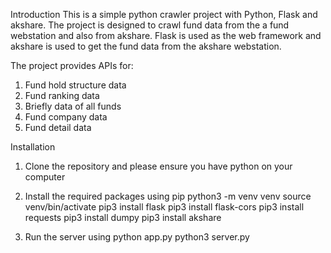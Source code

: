 Introduction
This is a simple python crawler project with Python, Flask and akshare.
The project is designed to crawl fund data from the a fund webstation and also from akshare.
Flask is used as the web framework and akshare is used to get the fund data from the akshare webstation.

The project provides APIs for:

1. Fund hold structure data
2. Fund ranking data
3. Briefly data of all funds
4. Fund company data
5. Fund detail data

Installation

1. Clone the repository and please ensure you have python on your computer
2. Install the required packages using pip
   python3 -m venv venv
   source venv/bin/activate
   pip3 install flask
   pip3 install flask-cors
   pip3 install requests
   pip3 install dumpy
   pip3 install akshare

3. Run the server using python app.py
   python3 server.py
